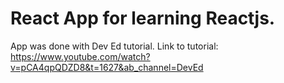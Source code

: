 # React App for learning Reactjs.
App was done with Dev Ed tutorial.
Link to tutorial: https://www.youtube.com/watch?v=pCA4qpQDZD8&t=1627&ab_channel=DevEd
